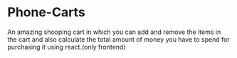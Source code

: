 # Phone-Carts
An amazing shooping cart in which you can add and remove the items in the cart and also calculate the total amount of money you have to spend for purchasing it using react.(only frontend)
